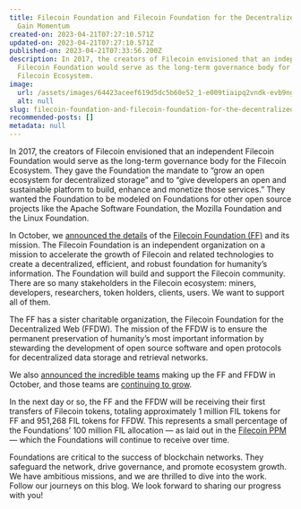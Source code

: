 ```yaml
---
title: Filecoin Foundation and Filecoin Foundation for the Decentralized Web
  Gain Momentum
created-on: 2023-04-21T07:27:10.571Z
updated-on: 2023-04-21T07:27:10.571Z
published-on: 2023-04-21T07:33:56.200Z
description: In 2017, the creators of Filecoin envisioned that an independent
  Filecoin Foundation would serve as the long-term governance body for the
  Filecoin Ecosystem.
image:
  url: /assets/images/64423aceef619d5dc5b60e52_1-e009tiaipq2vndk-evb9ng.png
  alt: null
slug: filecoin-foundation-and-filecoin-foundation-for-the-decentralized-web-gain-momentum
recommended-posts: []
metadata: null
---
```


In 2017, the creators of Filecoin envisioned that an independent Filecoin Foundation would serve as the long-term governance body for the Filecoin Ecosystem. They gave the Foundation the mandate to “grow an open ecosystem for decentralized storage” and to “give developers an open and sustainable platform to build, enhance and monetize those services.” They wanted the Foundation to be modeled on Foundations for other open source projects like the Apache Software Foundation, the Mozilla Foundation and the Linux Foundation.

In October, we [announced the details](https://www.youtube.com/watch?v=Sakannch1Dw&feature=emb_title) of the [Filecoin Foundation (FF)](https://fil.org/) and its mission. The Filecoin Foundation is an independent organization on a mission to accelerate the growth of Filecoin and related technologies to create a decentralized, efficient, and robust foundation for humanity’s information. The Foundation will build and support the Filecoin community. There are so many stakeholders in the Filecoin ecosystem: miners, developers, researchers, token holders, clients, users. We want to support all of them.

The FF has a sister charitable organization, the Filecoin Foundation for the Decentralized Web (FFDW). The mission of the FFDW is to ensure the permanent preservation of humanity’s most important information by stewarding the development of open source software and open protocols for decentralized data storage and retrieval networks.

We also [announced the incredible teams](https://www.youtube.com/watch?v=6OY4xAs3Grg&feature=emb_title) making up the FF and FFDW in October, and those teams are [continuing to grow](https://finance.yahoo.com/news/filecoin-foundation-appoints-initial-staff-103014932.html).

In the next day or so, the FF and the FFDW will be receiving their first transfers of Filecoin tokens, totaling approximately 1 million FIL tokens for FF and 951,268 FIL tokens for FFDW. This represents a small percentage of the Foundations’ 100 million FIL allocation — as laid out in the [Filecoin PPM](https://coinlist.co/assets/index/filecoin_index/Protocol%20Labs%20-%20SAFT%20-%20Private%20Placement%20Memorandum-bbd65da01fdc4a15219c49ad20fb9e28681adec9fae744c41cccd124545c4c73.pdf) — which the Foundations will continue to receive over time.

Foundations are critical to the success of blockchain networks. They safeguard the network, drive governance, and promote ecosystem growth. We have ambitious missions, and we are thrilled to dive into the work. Follow our journeys on this blog. We look forward to sharing our progress with you!
